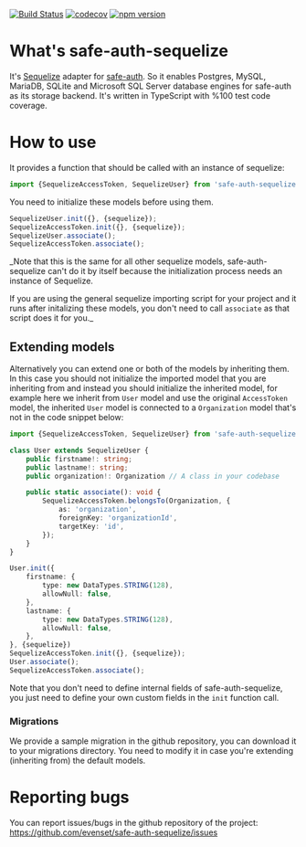 [![Build Status](https://travis-ci.org/evenset/safe-auth-sequelize.svg?branch=development)](https://travis-ci.org/evenset/safe-auth-sequelize)
[![codecov](https://codecov.io/gh/evenset/safe-auth-sequelize/branch/development/graph/badge.svg)](https://codecov.io/gh/evenset/safe-auth-sequelize)
[![npm version](https://badge.fury.io/js/safe-auth-sequelize.svg)](https://badge.fury.io/js/safe-auth-sequelize)

# What's safe-auth-sequelize
It's [Sequelize](https://github.com/sequelize/sequelize) adapter for
[safe-auth](https://github.com/evenset/safe-auth). So it enables Postgres,
MySQL, MariaDB, SQLite and Microsoft SQL Server database engines for safe-auth
as its storage backend.
It's written in TypeScript with %100 test code coverage.

# How to use

It provides a function that should be called with an instance of sequelize:

```typescript
import {SequelizeAccessToken, SequelizeUser} from 'safe-auth-sequelize';
```

You need to initialize these models before using them.

```typescript
SequelizeUser.init({}, {sequelize});
SequelizeAccessToken.init({}, {sequelize});
SequelizeUser.associate();
SequelizeAccessToken.associate();
```

_Note that this is the same for all other sequelize models, safe-auth-sequelize
can't do it by itself because the initialization process needs an instance of
Sequelize.

If you are using the general sequelize importing script for your project and it
runs after initalizing these models, you don't need to call `associate` as that
script does it for you._

## Extending models

Alternatively you can extend one or both of the models by inheriting them. In
this case you should not initialize the imported model that you are inheriting
from and instead you should initialize the inherited model, for example here we
inherit from `User` model and use the original `AccessToken` model, the
inherited `User` model is connected to a `Organization` model that's not in the
code snippet below:

```typescript
import {SequelizeAccessToken, SequelizeUser} from 'safe-auth-sequelize';

class User extends SequelizeUser {
    public firstname!: string;
    public lastname!: string;
    public organization!: Organization // A class in your codebase

    public static associate(): void {
        SequelizeAccessToken.belongsTo(Organization, {
            as: 'organization',
            foreignKey: 'organizationId',
            targetKey: 'id',
        });
    }
}

User.init({
    firstname: {
        type: new DataTypes.STRING(128),
        allowNull: false,
    },
    lastname: {
        type: new DataTypes.STRING(128),
        allowNull: false,
    },
}, {sequelize})
SequelizeAccessToken.init({}, {sequelize});
User.associate();
SequelizeAccessToken.associate();
```

Note that you don't need to define internal fields of safe-auth-sequelize,
you just need to define your own custom fields in the `init` function call.

### Migrations

We provide a sample migration in the github repository, you can download it to
your migrations directory.
You need to modify it in case you're extending (inheriting from) the default
models.


# Reporting bugs

You can report issues/bugs in the github repository of the project:
https://github.com/evenset/safe-auth-sequelize/issues
